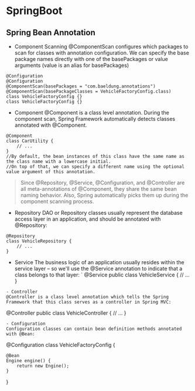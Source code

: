# SpringBoot

## Spring Bean Annotation
- Component Scanning
@ComponentScan configures which packages to scan for classes with annotation configuration. We can specify the base package names directly with one of the basePackages or value arguments (value is an alias for basePackages)
```
@Configuration                                                      @Configuration
@ComponentScan(basePackages = "com.baeldung.annotations")           @ComponentScan(basePackageClasses = VehicleFactoryConfig.class)
class VehicleFactoryConfig {}                                       class VehicleFactoryConfig {}
```
- Component
@Component is a class level annotation. During the component scan, Spring Framework automatically detects classes annotated with @Component.
```
@Component
class CarUtility {
    // ...
}
//By default, the bean instances of this class have the same name as the class name with a lowercase initial. 
//On top of that, we can specify a different name using the optional value argument of this annotation.
```
> Since @Repository, @Service, @Configuration, and @Controller are all meta-annotations of @Component, they share the same bean naming behavior. Also, Spring automatically picks them up during the component scanning process.

- Repository
DAO or Repository classes usually represent the database access layer in an application, and should be annotated with @Repository:
```
@Repository
class VehicleRepository {
    // ...
}
```
- Service
The business logic of an application usually resides within the service layer – so we'll use the @Service annotation to indicate that a class belongs to that layer:
`
@Service
public class VehicleService {
    // ...    
}
```
- Controller
@Controller is a class level annotation which tells the Spring Framework that this class serves as a controller in Spring MVC:
```
@Controller
public class VehicleController {
    // ...
}
```
- Configuration
Configuration classes can contain bean definition methods annotated with @Bean:
```
@Configuration
class VehicleFactoryConfig {
 
    @Bean
    Engine engine() {
        return new Engine();
    }
 
}
```
